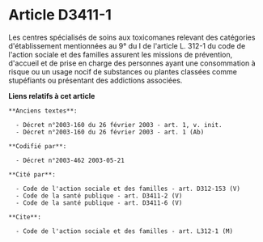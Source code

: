 # Article D3411-1

Les centres spécialisés de soins aux toxicomanes relevant des catégories d'établissement mentionnées au 9° du I de l'article
L. 312-1 du code de l'action sociale et des familles assurent les missions de prévention, d'accueil et de prise en charge des
personnes ayant une consommation à risque ou un usage nocif de substances ou plantes classées comme stupéfiants ou présentant
des addictions associées.

**Liens relatifs à cet article**

	**Anciens textes**:

	  - Décret n°2003-160 du 26 février 2003 - art. 1, v. init.
	  - Décret n°2003-160 du 26 février 2003 - art. 1 (Ab)

	**Codifié par**:

	  - Décret n°2003-462 2003-05-21

	**Cité par**:

	  - Code de l'action sociale et des familles - art. D312-153 (V)
	  - Code de la santé publique - art. D3411-2 (V)
	  - Code de la santé publique - art. D3411-6 (V)

	**Cite**:

	  - Code de l'action sociale et des familles - art. L312-1 (M)
